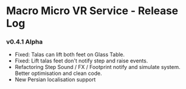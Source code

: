 # Macro Micro VR Service - Release Log
###  v0.4.1 Alpha

- Fixed: Talas can lift both feet on Glass Table.
- Fixed: Lift talas feet don't notify step and raise events.
- Refactoring Step Sound / FX / Footprint notify and simulate system. Better optimisation and clean code.
- New Persian localisation support
